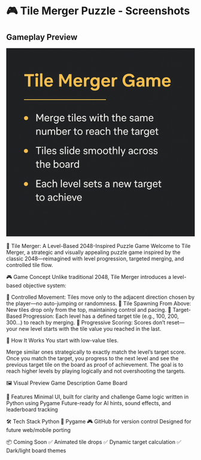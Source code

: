 
# 🎮 Tile Merger Puzzle - Screenshots

## Gameplay Preview
![Game Screenshot 1](https://github.com/gautamsalvi8/tile-merger-puzzle/blob/main/76e83d82-efa9-4e63-9e9b-c78b01911618.png)


🔷 Tile Merger: A Level-Based 2048-Inspired Puzzle Game
Welcome to Tile Merger, a strategic and visually appealing puzzle game inspired by the classic 2048—reimagined with level progression, targeted merging, and controlled tile flow.

🎮 Game Concept
Unlike traditional 2048, Tile Merger introduces a level-based objective system:

🧩 Controlled Movement: Tiles move only to the adjacent direction chosen by the player—no auto-jumping or randomness.
🔼 Tile Spawning From Above: New tiles drop only from the top, maintaining control and pacing.
🎯 Target-Based Progression: Each level has a defined target tile (e.g., 100, 200, 300...) to reach by merging.
🔄 Progressive Scoring: Scores don’t reset—your new level starts with the tile value you reached in the last.

🧠 How It Works
You start with low-value tiles.

Merge similar ones strategically to exactly match the level’s target score.
Once you match the target, you progress to the next level and see the previous target tile on the board as proof of achievement.
The goal is to reach higher levels by playing logically and not overshooting the targets.

🖼️ Visual Preview
Game Description	Game Board

🚀 Features
Minimal UI, built for clarity and challenge
Game logic written in Python using Pygame
Future-ready for AI hints, sound effects, and leaderboard tracking

🛠️ Tech Stack
Python 🐍
Pygame 🎮
GitHub for version control
Designed for future web/mobile porting

📦 Coming Soon
✅ Animated tile drops
✅ Dynamic target calculation
✅ Dark/light board themes
